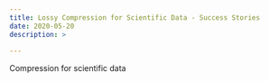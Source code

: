 ```yaml
---
title: Lossy Compression for Scientific Data - Success Stories
date: 2020-05-20
description: >
    
---
```


Compression for scientific data
